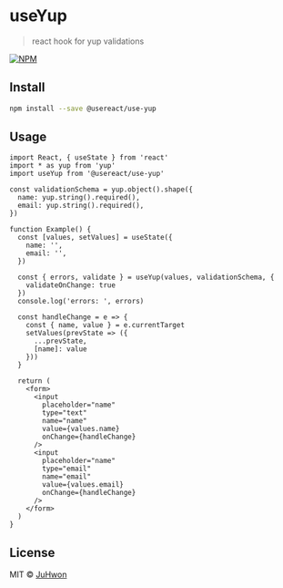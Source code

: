 # useYup

> react hook for yup validations

[![NPM](https://img.shields.io/npm/v/@usereact/use-yup.svg)](https://www.npmjs.com/package/@usereact/use-yup)

## Install

```bash
npm install --save @usereact/use-yup
```

## Usage

```tsx
import React, { useState } from 'react'
import * as yup from 'yup'
import useYup from '@usereact/use-yup'

const validationSchema = yup.object().shape({
  name: yup.string().required(),
  email: yup.string().required(),
})

function Example() {
  const [values, setValues] = useState({
    name: '',
    email: '',
  })

  const { errors, validate } = useYup(values, validationSchema, {
    validateOnChange: true
  })
  console.log('errors: ', errors)

  const handleChange = e => {
    const { name, value } = e.currentTarget
    setValues(prevState => ({
      ...prevState,
      [name]: value
    }))
  }

  return (
    <form>
      <input
        placeholder="name"
        type="text"
        name="name"
        value={values.name}
        onChange={handleChange}
      />
      <input
        placeholder="name"
        type="email"
        name="email"
        value={values.email}
        onChange={handleChange}
      />
    </form>
  )
}
```

## License

MIT © [JuHwon](https://github.com/JuHwon)
